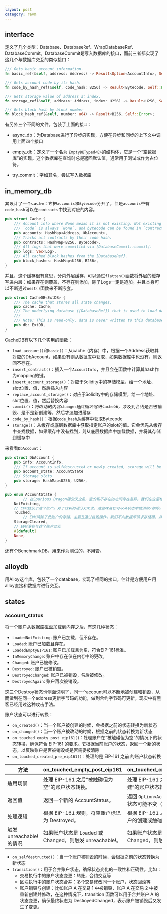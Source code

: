 ```yaml
---
layout: post
category: revm
---
```


## interface

定义了几个类型：Database、DatabaseRef、WrapDatabaseRef、DatabaseCommit。DatabaseCommit是写入数据库的接口，而前三者都实现了这几个与数据库交互的类似接口：

```rust
/// Gets basic account information.
fn basic_ref(&self, address: Address) -> Result<Option<AccountInfo>, Self::Error>;

/// Gets account code by its hash.
fn code_by_hash_ref(&self, code_hash: B256) -> Result<Bytecode, Self::Error>;

/// Gets storage value of address at index.
fn storage_ref(&self, address: Address, index: U256) -> Result<U256, Self::Error>;

/// Gets block hash by block number.
fn block_hash_ref(&self, number: u64) -> Result<B256, Self::Error>;
```

有另外三个不同的文件，包装了上面的接口：

- async_db：为Database进行了异步的实现，方便在异步和同步的上下文中调用上面四个接口

- empty_db：定义了一个名为 `EmptyDBTyped<E>`的结构体，它是一个“空数据库”的实现。这个数据库在查询时总是返回默认值，通常用于测试或作为占位符。
- try_commit：字如其名，尝试写入数据库

## in_memory_db

其设计了一个cache：它把`accounts`和`Bytecode`分开了，但是`accounts`中有`code_hash`可以在`contracts`中找到对应的内容。

```rust
pub struct Cache {
    /// Account info where None means it is not existing. Not existing state is needed for Pre TANGERINE forks.
    /// `code` is always `None`, and bytecode can be found in `contracts`.
    pub accounts: HashMap<Address, DbAccount>,
    /// Tracks all contracts by their code hash.
    pub contracts: HashMap<B256, Bytecode>,
    /// All logs that were committed via [DatabaseCommit::commit].
    pub logs: Vec<Log>,
    /// All cached block hashes from the [DatabaseRef].
    pub block_hashes: HashMap<U256, B256>,
}
```

并且，这个缓存很有意思，分内外层缓存。可以通过`flatten()`函数将外层的缓存写进内层：如果存在则覆盖，不存在则添加，除了Logs一定是追加。并且本身可以不断通过`nest()`函数来不断嵌套。

```rust
pub struct CacheDB<ExtDB> {
    /// The cache that stores all state changes.
    pub cache: Cache,
    /// The underlying database ([DatabaseRef]) that is used to load data.
    ///
    /// Note: This is read-only, data is never written to this database.
    pub db: ExtDB,
}
```

CacheDB有以下几个实用的函数：

- `load_account()`和`basic()`：从cache（内存）中，根据一个Address获取其对应的DbAccount，如果没有则从数据库中获取，如果数据库中也没有，则返回不存在。
- `insert_contract()`：插入一个`AccountInfo`，并且会在函数中计算其hash作为mapping的键。
- `insert_account_storage()`：对应于Solidity中的存储模型，给一个地址、slot位置、值，然后插入内容
- `replace_account_storage()`：对应于Solidity中的存储模型，给一个地址、slot位置、值，然后替换内容
- `commit()`：将改动的内容`changes`通过循环写进`CacheDB`，涉及到合约是否被销毁、是不是新创建等，然后才追加进缓存
- `code_by_hash()`：根据`code_hash`从缓存中获取Bytecode
- `storage()`：从缓存或底层数据库中获取指定账户的slot的值。它会优先从缓存中查找数据，如果缓存中没有找到，则从底层数据库中加载数据，并将其存储到缓存中

来看看`DbAccount`：

```rust
pub struct DbAccount {
    pub info: AccountInfo,
    /// If account is selfdestructed or newly created, storage will be cleared.
    pub account_state: AccountState,
    /// Storage slots
    pub storage: HashMap<U256, U256>,
}

pub enum AccountState {
		// 在Spurious Dragon硬分叉之前，空的和不存在的之间存在差异。我们在这里标记它。
    NotExisting,
    // EVM触及了这个账户。对于较新的硬分叉来说，这意味着它可以从状态中被清除/移除。
    Touched,
		// EVM清除了此账户的存储，主要是通过自毁操作，我们不向数据库请求存储槽，并假设它们是U256::ZERO
    StorageCleared,
    // EVM没有与这个账户交互
    #[default]
    None,
}
```

还有个BenchmarkDB，用来作为测试的，不用管。

## alloydb

用Alloy这个库，包装了一个database，实现了相同的接口，估计是方便用户用alloy直接和数据库进行交互。

## states

### account_status

将一个账户从数据库磁盘加载到内存之后，有这几种状态：

- `LoadedNotExisting`: 账户已加载，但不存在。
- `Loaded`: 账户已加载且存在。
-  `LoadedEmptyEIP161`: 账户已加载且为空，符合EIP-161标准。
- `InMemoryChange`: 账户中存在仅在内存中的更改。
-  `Changed`: 账户已被修改。
-  `Destroyed`: 账户已被销毁。
- `DestroyedChanged`: 账户已被销毁，然后被修改。
-  `DestroyedAgain`: 账户再次被销毁。

这三个Destroy状态也侧面说明了，同一个account可以不断地被创建和销毁，从而做到在同一个address更新字节码的功能，做到合约字节码可更新，现实中有黑客已经用过这种攻击手法。

账户状态可以进行转换：

- `on_created()`：当一个账户被创建的时候，会根据之前的状态转换为新状态
- `on_changed()`：当一个账户被改动的时候，根据之前的状态转换为新状态
- `on_touched_empty_post_eip161()`：处理账户在“被触碰但为空”的情况下的状态转换，确保符合 EIP-161 的要求。它根据当前账户的状态，返回一个新的状态，以反映账户是否被销毁或是否需要被清除
- `on_touched_created_pre_eip161()`：处理的是 EIP-161 之前 的账户状态转换

| 方法 | on_touched_empty_post_eip161 | on_touched_created_pre_eip161 |
|------------------------------|------------------------------------------------------------|------------------------------------------------------------|
| 适用场景 | 处理 EIP-161 之后“被触碰但为空”的账户状态转换。 | 处理 EIP-161 之前“被触碰或创建”的账户状态转换。 |
| 返回值 | 返回一个新的 AccountStatus。 | 返回 `Option<AccountStatus>`，表示状态可能不变（None）。 |
| 处理逻辑 | 根据 EIP-161 规则，将空账户标记为 Destroyed。 | 根据 EIP-161 之前的规则，处理账户的创建或触碰。 |
| 触发 unreachable! 的情况 | 如果账户状态是 Loaded 或 Changed，则触发 unreachable!。 | 如果账户状态是 Loaded 或 Changed，则触发 unreachable!。 |

- `on_selfdestructed()`：当一个账户被销毁的时候，会根据之前的状态转换为新状态
- `transition()`：用于合并账户状态，确保状态变化的一致性和正确性。比如：
  - 交易执行中的账户状态变更：转账，合约交互等
  - 区块执行中的账户状态合并：多个交易修改同一个账户，状态回滚等
  - 账户销毁与创建：比如账户 A 在交易 1 中被销毁，账户 A 在交易 2 中被重新创建并修改，在这种情况下，transition 函数可以用于合并账户 A 的状态变更，确保最终状态为 DestroyedChanged，表示账户被销毁后又发生了变更。





































































